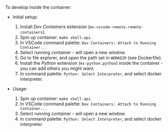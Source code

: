 To develop inside the container:

- Initial setup:

  1. Install _Dev Containers_ extension (`ms-vscode-remote.remote-containers`).
  2. Spin up container: `make shell-api`.
  3. In VSCode command palette: `Dev Containers: Attach to Running Container...`
  4. Select running container - will open a new window.
  5. Go to file explorer, and open the path set in `WORKDIR` (see Dockerfile).
  6. Install the _Python_ extension (`ms-python.python`) inside the container - you can add others you might want.
  7. In command palette: `Python: Select Interpreter`, and select docker interpreter.

- Usage:

  1. Spin up container: `make shell-api`.
  2. In VSCode command palette: `Dev Containers: Attach to Running Container...`
  3. Select running container - will open a new window.
  4. In command palette: `Python: Select Interpreter`, and select docker interpreter.

